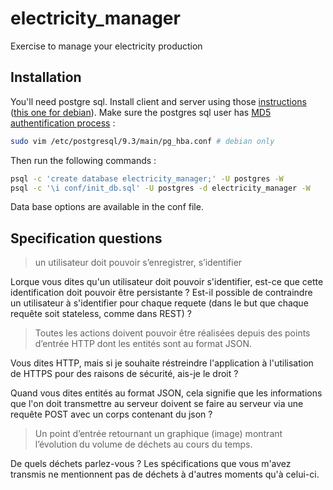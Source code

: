 # electricity_manager
Exercise to manage your electricity production

## Installation

You'll need postgre sql. Install client and server using those [instructions](https://www.postgresql.org/download/) ([this one for debian](https://help.ubuntu.com/community/PostgreSQL)). Make sure the postgres sql user has [MD5 authentification process](http://stackoverflow.com/a/32927981/2482582) :

```sh
sudo vim /etc/postgresql/9.3/main/pg_hba.conf # debian only
```

Then run the following commands :

```sh
psql -c 'create database electricity_manager;' -U postgres -W
psql -c '\i conf/init_db.sql' -U postgres -d electricity_manager -W
```

Data base options are available in the conf file.

## Specification questions

> un utilisateur doit pouvoir s’enregistrer, s’identifier

Lorque vous dites qu'un utilisateur doit pouvoir s'identifier, est-ce que cette identification doit pouvoir être persistante ? Est-il possible de contraindre un utilisateur à s'identifier pour chaque requete (dans le but que chaque requête soit stateless, comme dans REST) ?

> Toutes les actions doivent pouvoir être réalisées depuis des points d’entrée HTTP dont les entités sont au format JSON.

Vous dites HTTP, mais si je souhaite réstreindre l'application à l'utilisation de HTTPS pour des raisons de sécurité, ais-je le droit ?

Quand vous dites entités au format JSON, cela signifie que les informations que l'on doit transmettre au serveur doivent se faire au serveur via une requête POST avec un corps contenant du json ?

> Un point d’entrée retournant un graphique (image) montrant l’évolution du volume de déchets au cours du temps.

De quels déchets parlez-vous ? Les spécifications que vous m'avez transmis ne mentionnent pas de déchets à d'autres moments qu'à celui-ci.
